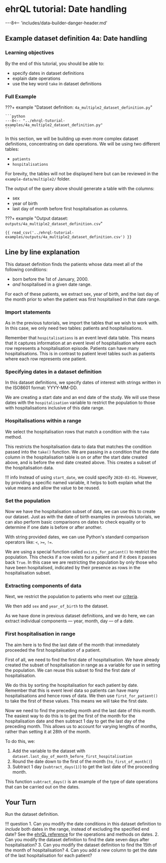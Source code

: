 # ehrQL tutorial: Date handling

---8<-- 'includes/data-builder-danger-header.md'

## Example dataset definition 4a: Date handling

### Learning objectives

By the end of this tutorial, you should be able to:

* specify dates in dataset definitions
* explain date operations
* use the key word `take` in dataset definitions

### Full Example

???+ example "Dataset definition: `4a_multiple2_dataset_definition.py`"

    ```python
    ---8<-- "../ehrql-tutorial-examples/4a_multiple2_dataset_definition.py"
    ```
In this section, we will be building up even more complex dataset definitions,
concentrating on date operations. We will be using two different tables:

* `patients`
* `hospitalisations`

For brevity, the tables will not be displayed here but can be reviewed in the `example-data/multiple2/` folder.

The output of the query above should generate a table with the columns:

* sex
* year of birth
* last day of month before first hospitalisation as columns.

???+ example "Output dataset: `outputs/4a_multiple2_dataset_definition.csv`"

    {{ read_csv('../ehrql-tutorial-examples/outputs/4a_multiple2_dataset_definition.csv') }}

## Line by line explanation

This dataset definition finds the patients whose data meet all of the following conditions:

* born before the 1st of January, 2000.
* *and* hospitalised in a given date range.

For each of these patients,
we extract sex,
year of birth,
and the last day of the month
prior to when the patient was first hospitalised in that date range.

### Import statements

As in the previous tutorials,
we import the tables that we wish to work with.
In this case, we only need two tables: patients and hospitalisations.

Remember that `hospitalisations` is an event level data table.
This means that it captures information at an event level of hospitalisation
where each row represents a hospitalisation episode.
Patients can have many hospitalisations.
This is in contrast to patient level tables such as patients where each row represents one patient.

### Specifying dates in a dataset definition

In this dataset definitions, we specify dates of interest
with strings written in the ISO8601 format: YYYY-MM-DD.

We are creating a start date and an end date of the study.
We will use these dates with the `hospitalisation` variable
to restrict the population to those with hospitalisations inclusive of this date range.

### Hospitalisations within a range

We select the hospitalisation rows that match a condition
with the `take` method.

This restricts the hospitalisation data to data that matches the condition passed into the `take()` function.
We are passing in a condition
that the date column in the hospitalisation table is on or after the start date created above,
and is before the end date created above.
This creates a subset of the hospitalisation data.

!!! info
    Instead of using `start_date`,
    we could specify `2020-03-01`.
    However, by providing a specific named variable,
    it helps to both explain what the value means
    and allow the value to be reused.

### Set the population

Now we have the hospitalisation subset of data,
we can use this to create our dataset.
Just as with the date of birth examples in previous tutorials,
we can also perform basic comparisons on dates
to check equality or to determine if one date is before or after another.

With string provided dates,
we can use Python's standard comparison operators like: `<`, `>=`, `!=`.

We are using a special function called `exists_for_patient()` to restrict the population.
This checks if a row exists for a patient and if it does it passes back `True`.
In this case we are restricting the population by only those who have been hospitalised,
indicated by their presence as rows in the hospitalisation subset.

### Extracting components of data

Next, we restrict the population to patients
who meet our [criteria](4a.md#summary).

We then add `sex` and `year_of_birth` to the dataset.

As we have done in previous dataset definitions,
and we do here,
we can extract individual components — year, month, day — of a date.

### First hospitalisation in range

The aim here is to find the last date of the month
that immediately proceeded the first hospitalisation of a patient.

First of all, we need to find the first date of hospitalisation.
We have already created the subset of hospitalisation in range
as a variable for use in setting the population.
We can reuse this subset to find the first date of hospitalisation.

We do this by sorting the hospitalisation for each patient by date.
Remember that this is event level data
so patients can have many hospitalisations and hence rows of data.
We then use `first_for_patient()` to take the first of these values.
This means we will take the first date.

Now we need to find the preceding month and the last date of this month.
The easiest way to do this is to get the first of the month for the hospitalisation date
and then subtract 1 day to get the last day of the preceding month.
This allows us to account for varying lengths of months,
rather than setting it at 28th of the month.

To do this, we:

1. Add the variable to the dataset with `dataset.last_day_of_month_before_first_hospitalisation`
2. Round the date down to the first of the month (`to_first_of_month()`)
3. Subtract 1 day (`subtract_days(1)`) to get the last date of the proceeding month.

This function `subtract_days()` is an example of the type of date operations that can be carried out on the dates.

## Your Turn

Run the dataset definition.

!!! question
    1. Can you modify the date conditions in this dataset definition
       to _include_ both dates in the range,
       instead of excluding the specified end date?
       See the [ehrQL reference](../reference.md) for the operations and methods on dates.
    2. Can you modify the dataset definition
       to find the date seven days after hospitalisation?
    3. Can you modify the dataset definition to find the 15th of the month of hospitalisation?
    4. Can you add a new column to get the date of the last hospitalisation for each patient?
